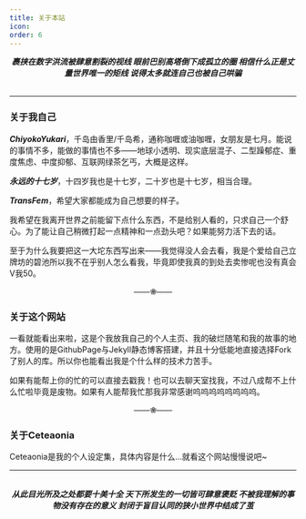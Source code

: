 ```yaml
---
title: 关于本站
icon: 
order: 6
---
```

<center>
<b><i>
裹挟在数字洪流被肆意割裂的视线
眼前巴别高塔倒下成孤立的圈
相信什么正是丈量世界唯一的矩线
说得太多就连自己也被自己哄骗
</i></b>
</center>
<br>

---
### 关于我自己

***ChiyokoYukari***，千岛由香里/千岛希，通称咖喱或油咖喱，女朋友是七月。能说的事情不多，能做的事情也不多——地球小透明、现实底层混子、二型躁郁症、重度焦虑、中度抑郁、互联网绿茶乞丐，大概是这样。

***永远的十七岁***，十四岁我也是十七岁，二十岁也是十七岁，相当合理。

***TransFem***，希望大家都能成为自己想要的样子。

我希望在我离开世界之前能留下点什么东西，不是给别人看的，只求自己一个舒心。为了能让自己稍微打起一点精神和一点劲头吧？如果能努力活下去的话。

至于为什么我要把这一大坨东西写出来——我觉得没人会去看，我是个爱给自己立牌坊的碧池所以我不在乎别人怎么看我，毕竟即使我真的到处去卖惨呢也没有真会V我50。

<center><font color="#666666"><b>——❀——</b></font></center>

### 关于这个网站

一看就能看出来啦，这是个我放我自己的个人主页、我的破烂随笔和我的故事的地方。使用的是GithubPage与Jekyll静态博客搭建，并且十分低能地直接选择Fork了别人的库。所以你也能看出我是个什么样的技术力苦手。

如果有能帮上你的忙的可以直接去戳我！也可以去聊天室找我，不过八成帮不上什么忙啦毕竟是废物。如果有人能帮我忙那我非常感谢呜呜呜呜呜呜呜呜。

<center><font color="#666666"><b>——❀——</b></font></center>

### 关于Ceteaonia

Ceteaonia是我的个人设定集，具体内容是什么...就看这个网站慢慢说吧~

----
<br>
<center>
<b><i>
从此目光所及之处都要十美十全
天下所发生的一切皆可肆意褒贬
不被我理解的事物没有存在的意义
封闭于盲目认同的狭小世界中结成了茧
</i></b>
</center>

